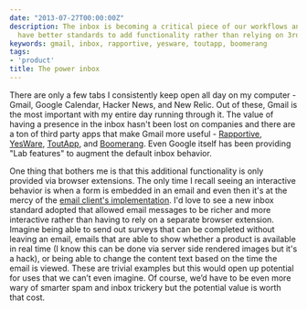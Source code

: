```yaml
---
date: "2013-07-27T00:00:00Z"
description: The inbox is becoming a critical piece of our workflows and we need to
  have better standards to add functionality rather than relying on 3rd party apps.
keywords: gmail, inbox, rapportive, yesware, toutapp, boomerang
tags:
- 'product'
title: The power inbox
---
```


There are only a few tabs I consistently keep open all day on my computer - Gmail, Google Calendar, Hacker News, and New Relic. Out of these, Gmail is the most important with my entire day running through it. The value of having a presence in the inbox hasn't been lost on companies and there are a ton of third party apps that make Gmail more useful - <a href="http://rapportive.com/" target="_blank">Rapportive</a>, <a href="http://www.yesware.com/" target="_blank">YesWare</a>, <a href="http://www1.toutapp.com/" target="_blank">ToutApp</a>, and <a href="http://www.baydin.com/" target="_blank">Boomerang</a>. Even Google itself has been providing "Lab features" to augment the default inbox behavior.

One thing that bothers me is that this additional functionality is only provided via browser extensions. The only time I recall seeing an interactive behavior is when a form is embedded in an email and even then it's at the mercy of the <a href="http://www.campaignmonitor.com/blog/post/2435/how-forms-perform-in-html-emai/" target="_blank">email client's implementation</a>. I'd love to see a new inbox standard adopted that allowed email messages to be richer and more interactive rather than having to rely on a separate browser extension. Imagine being able to send out surveys that can be completed without leaving an email, emails that are able to show whether a product is available in real time (I know this can be done via server side rendered images but it's a hack), or being able to change the content text based on the time the email is viewed. These are trivial examples but this would open up potential for uses that we can’t even imagine. Of course, we’d have to be even more wary of smarter spam and inbox trickery but the potential value is worth that cost.
